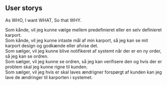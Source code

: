 
## User storys

As WHO,
I want WHAT,
So that WHY.

Som kånde, vil jeg kunne vælge mellem predefinieret eller en selv definieret karport.  
Som kånde, vil jeg kunne intaste mål af min karport, så jeg kan se mit karport design og godkænde eller afvise det.  
Som sælger, vil jeg kunne blive notifikeret af systemt når der er en ny order, så jeg kan se ordren.  
Som sælger, vil jeg kunne se ordren, så jeg kan verifisere den og hvis der er problem skal jeg kunne rigne til kunden.  
Som sælger, vil jeg hvis er skal laves ændrigner forspørgt af kunden kan jeg lave de ændringer til karporten i systemet.    
